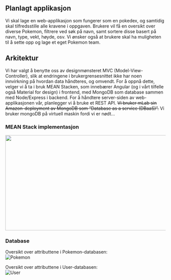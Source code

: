 ## Planlagt applikasjon
Vi skal lage en web-applikasjon som fungerer som en pokedex, og samtidig skal tilfredsstille alle kravene i oppgaven. 
Brukere vil få en oversikt over diverse Pokemon, filtrere ved søk på navn, samt sortere disse basert på navn, type, vekt, høyde, osv. 
Vi ønsker også at brukere skal ha muligheten til å sette opp og lage et eget Pokemon team. 

## Arkitektur
Vi har valgt å benytte oss av designmønsteret MVC (Model-View-Controller), 
slik at endringene i brukergrensesnittet ikke har noen innvirkning på hvordan data håndteres, 
og omvendt. For å oppnå dette, velger vi å ta i bruk MEAN Stacken, som innebærer Angular 
(og i vårt tilfelle også Material for design) i frontend, med MongoDB som database sammen med Node/Express i backend. 
For å håndtere server-siden av web-applikasjonen vår, planlegger vi å bruke et REST API. 
~~Vi bruker mLab sin Amazon-deployment av MongoDB som “Database as a service (DBaaS)”.~~
Vi bruker mongoDB på virtuell maskin fordi vi er nødt...

### MEAN Stack implementasjon
<img src="https://www.dealfuel.com/wp-content/uploads/2016/10/meanjs-1024x492.png" width="600" height="300" />

### Database
Oversikt over attributtene i Pokemon-databasen: <br>
![Pokemon](http://folk.ntnu.no/kristsbo/Pokemon.png "Pokemon")

Oversikt over attributtene i User-databasen: <br>
![User](http://folk.ntnu.no/kristsbo/User.png "User")
